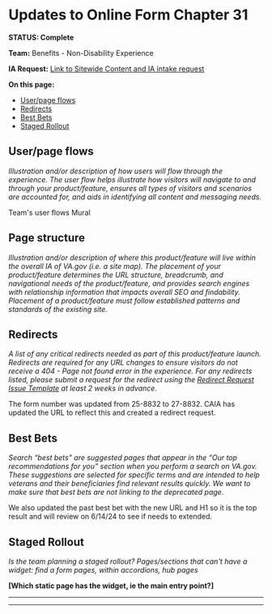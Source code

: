 # Updates to Online Form Chapter 31
**STATUS: Complete**

**Team:** Benefits - Non-Disability Experience

**IA Request:** [Link to Sitewide Content and IA intake request](https://github.com/department-of-veterans-affairs/va.gov-team/issues/77805)

**On this page:**
- [User/page flows](#flows)
- [Redirects](#redirects)
- [Best Bets](#bestbets)
- [Staged Rollout](#stagedrollout)


## <a name="flows"></a>User/page flows <br>
*Illustration and/or description of how users will flow through the experience. The user flow helps illustrate how visitors will navigate to and through your product/feature, ensures all types of visitors and scenarios are accounted for, and aids in identifying all content and messaging needs.*

Team's user flows Mural

## <a name="map"></a>Page structure<br>
*Illustration and/or description of where this product/feature will live within the overall IA of VA.gov (i.e. a site map). The placement of your product/feature determines the URL structure, breadcrumb, and navigational needs of the product/feature, and provides search engines with relationship information that impacts overall SEO and findability. Placement of a product/feature must follow established patterns and standards of the existing site.*



## <a name="redirects"></a>Redirects <br>
*A list of any critical redirects needed as part of this product/feature launch. Redirects are required for any URL changes to ensure visitors do not receive a 404 - Page not found error in the experience. For any redirects listed, please submit a request for the redirect using the [Redirect Request Issue Template](https://github.com/department-of-veterans-affairs/va.gov-team/issues/new?assignees=jennymayoco%2C+kristinoletmuskat%2C+strelichl%2C+FranECross&labels=sitewide+CAIA%2C+Sitewide+IA%2C+Public+Websites%2C+VA.gov+frontend%2C+Redirect+request&projects=&template=redirect-request.md&title=Redirect+Request) at least 2 weeks in advance.*  

The form number was updated from 25-8832 to 27-8832. CAIA has updated the URL to reflect this and created a redirect request.

## <a name="bestbets"></a>Best Bets<br>
*Search “best bets” are suggested pages that appear in the “Our top recommendations for you” section when you perform a search on VA.gov. These suggestions are selected for specific terms and are intended to help veterans and their beneficiaries find relevant results quickly. We want to make sure that best bets are not linking to the deprecated page.*

We also updated the past best bet with the new URL and H1 so it is the top result and will review on 6/14/24 to see if needs to extended.

## <a name="stagedrollout"></a>Staged Rollout<br>
*Is the team planning a staged rollout? Pages/sections that can't have a widget: find a form pages, within accordions, hub pages*

**[Which static page has the widget, ie the main entry point?]**




<hr>
<hr>
